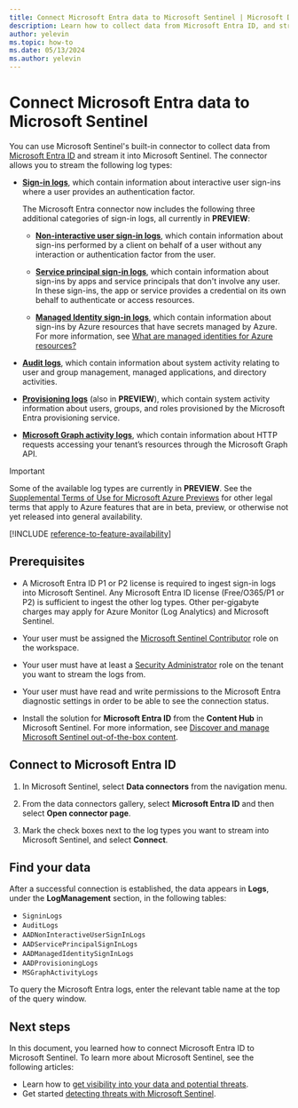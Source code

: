 ```yaml
---
title: Connect Microsoft Entra data to Microsoft Sentinel | Microsoft Docs
description: Learn how to collect data from Microsoft Entra ID, and stream Microsoft Entra sign-in, audit, and provisioning logs into Microsoft Sentinel.
author: yelevin
ms.topic: how-to
ms.date: 05/13/2024
ms.author: yelevin
---
```


# Connect Microsoft Entra data to Microsoft Sentinel

You can use Microsoft Sentinel's built-in connector to collect data from [Microsoft Entra ID](../active-directory/fundamentals/active-directory-whatis.md) and stream it into Microsoft Sentinel. The connector allows you to stream the following log types:

- [**Sign-in logs**](../active-directory/reports-monitoring/concept-all-sign-ins.md), which contain information about interactive user sign-ins where a user provides an authentication factor.

    The Microsoft Entra connector now includes the following three additional categories of sign-in logs, all currently in **PREVIEW**:
    
    - [**Non-interactive user sign-in logs**](../active-directory/reports-monitoring/concept-all-sign-ins.md#non-interactive-user-sign-ins), which contain information about sign-ins performed by a client on behalf of a user without any interaction or authentication factor from the user.
    
    - [**Service principal sign-in logs**](../active-directory/reports-monitoring/concept-all-sign-ins.md#service-principal-sign-ins), which contain information about sign-ins by apps and service principals that don't involve any user. In these sign-ins, the app or service provides a credential on its own behalf to authenticate or access resources.
    
    - [**Managed Identity sign-in logs**](../active-directory/reports-monitoring/concept-all-sign-ins.md#managed-identity-for-azure-resources-sign-ins), which contain information about sign-ins by Azure resources that have secrets managed by Azure. For more information, see [What are managed identities for Azure resources?](../active-directory/managed-identities-azure-resources/overview.md)

- [**Audit logs**](../active-directory/reports-monitoring/concept-audit-logs.md), which contain information about system activity relating to user and group management, managed applications, and directory activities.

- [**Provisioning logs**](../active-directory/reports-monitoring/concept-provisioning-logs.md) (also in **PREVIEW**), which contain system activity information about users, groups, and roles provisioned by the Microsoft Entra provisioning service. 
- [**Microsoft Graph activity logs**](/graph/microsoft-graph-activity-logs-overview), which contain information about HTTP requests accessing your tenant’s resources through the Microsoft Graph API.

> [!IMPORTANT]
> Some of the available log types are currently in **PREVIEW**. See the [Supplemental Terms of Use for Microsoft Azure Previews](https://azure.microsoft.com/support/legal/preview-supplemental-terms/) for other legal terms that apply to Azure features that are in beta, preview, or otherwise not yet released into general availability.

[!INCLUDE [reference-to-feature-availability](includes/reference-to-feature-availability.md)]

## Prerequisites

- A Microsoft Entra ID P1 or P2 license is required to ingest sign-in logs into Microsoft Sentinel. Any Microsoft Entra ID license (Free/O365/P1 or P2) is sufficient to ingest the other log types. Other per-gigabyte charges may apply for Azure Monitor (Log Analytics) and Microsoft Sentinel.

- Your user must be assigned the [Microsoft Sentinel Contributor](../role-based-access-control/built-in-roles.md#microsoft-sentinel-contributor) role on the workspace.

- Your user must have at least a [Security Administrator](../active-directory/roles/permissions-reference.md#security-administrator) role on the tenant you want to stream the logs from.

- Your user must have read and write permissions to the Microsoft Entra diagnostic settings in order to be able to see the connection status.
- Install the solution for **Microsoft Entra ID** from the **Content Hub** in Microsoft Sentinel. For more information, see [Discover and manage Microsoft Sentinel out-of-the-box content](sentinel-solutions-deploy.md).

<a name='connect-to-azure-active-directory'></a>

## Connect to Microsoft Entra ID

1. In Microsoft Sentinel, select **Data connectors** from the navigation menu.

1. From the data connectors gallery, select **Microsoft Entra ID** and then select **Open connector page**.

1. Mark the check boxes next to the log types you want to stream into Microsoft Sentinel, and select **Connect**.

## Find your data

After a successful connection is established, the data appears in **Logs**, under the **LogManagement** section, in the following tables:

- `SigninLogs`
- `AuditLogs`
- `AADNonInteractiveUserSignInLogs`
- `AADServicePrincipalSignInLogs`
- `AADManagedIdentitySignInLogs`
- `AADProvisioningLogs`
- `MSGraphActivityLogs`

To query the Microsoft Entra logs, enter the relevant table name at the top of the query window.

## Next steps
In this document, you learned how to connect Microsoft Entra ID to Microsoft Sentinel. To learn more about Microsoft Sentinel, see the following articles:
- Learn how to [get visibility into your data and potential threats](get-visibility.md).
- Get started [detecting threats with Microsoft Sentinel](detect-threats-built-in.md).
